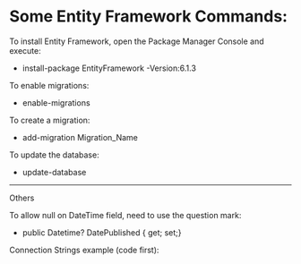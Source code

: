 # Some Entity Framework Commands:

To install Entity Framework, open the Package Manager Console and execute:
- install-package EntityFramework -Version:6.1.3

To enable migrations:
- enable-migrations

To create a migration:
- add-migration Migration_Name

To update the database:
- update-database



------------------------------------------------------------------------------
Others

To allow null on DateTime field, need to use the question mark:
- public Datetime? DatePublished { get; set;}




Connection Strings example (code first):

<connectionStrings>
	<add name="DefaultConnection" connectionString="data source=.\SQLEXPRESS; initial catalog=EFExample; integrated security=SSPI" providerName="System.Data.SqlClient"/>
</connectionStrings>



